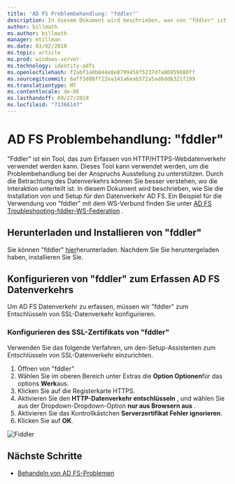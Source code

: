 ```yaml
---
title: 'AD FS Problembehandlung: "fddler"'
description: In diesem Dokument wird beschrieben, was von "fddler" ist, und wie Sie "fddler" installieren und konfigurieren, um Probleme mit der AD FS
author: billmath
ms.author: billmath
manager: mtillman
ms.date: 03/02/2018
ms.topic: article
ms.prod: windows-server
ms.technology: identity-adfs
ms.openlocfilehash: f2abf1a0b844e8e8799458f5237d7a80059880ff
ms.sourcegitcommit: 6aff3d88ff22ea141a6ea6572a5ad8dd6321f199
ms.translationtype: MT
ms.contentlocale: de-DE
ms.lasthandoff: 09/27/2019
ms.locfileid: "71366147"
---
```

# <a name="ad-fs-troubleshooting---fiddler"></a>AD FS Problembehandlung: "fddler"
"Fddler" ist ein Tool, das zum Erfassen von HTTP/HTTPS-Webdatenverkehr verwendet werden kann.  Dieses Tool kann verwendet werden, um die Problembehandlung bei der Anspruchs Ausstellung zu unterstützen.  Durch die Betrachtung des Datenverkehrs können Sie besser verstehen, wo die Interaktion unterteilt ist.  In diesem Dokument wird beschrieben, wie Sie die Installation von und Setup für den Datenverkehr AD FS.  Ein Beispiel für die Verwendung von "fddler" mit dem WS-Verbund finden Sie unter [AD FS Troubleshooting-fddler-WS-Federation](ad-fs-tshoot-fiddler-ws-fed.md) .

## <a name="download-and-install-fiddler"></a>Herunterladen und Installieren von "fddler"
Sie können "fddler" [hier](https://www.telerik.com/download/fiddler)herunterladen.  Nachdem Sie Sie heruntergeladen haben, installieren Sie Sie.

## <a name="configure-fiddler-to-capture-ad-fs-traffic"></a>Konfigurieren von "fddler" zum Erfassen AD FS Datenverkehrs
Um AD FS Datenverkehr zu erfassen, müssen wir "fddler" zum Entschlüsseln von SSL-Datenverkehr konfigurieren. 

### <a name="configure-the-fiddler-ssl-certificate"></a>Konfigurieren des SSL-Zertifikats von "fddler"
 Verwenden Sie das folgende Verfahren, um den-Setup-Assistenten zum Entschlüsseln von SSL-Datenverkehr einzurichten.

1.  Öffnen von "fddler"
2.  Wählen Sie im oberen Bereich unter Extras die **Option Optionen**für das options **Werk**aus.
3.  Klicken Sie auf die Registerkarte HTTPS.
4.  Aktivieren Sie den **HTTP-Datenverkehr entschlüsseln** , und wählen Sie aus der Dropdown-Dropdown-Option **nur aus Browsern aus** .
5.  Aktivieren Sie das Kontrollkästchen **Serverzertifikat Fehler ignorieren**.
6.  Klicken Sie auf **OK**.

![Fiddler](media/ad-fs-tshoot-fiddler/fiddler1.png)

## <a name="next-steps"></a>Nächste Schritte

- [Behandeln von AD FS-Problemen](ad-fs-tshoot-overview.md)